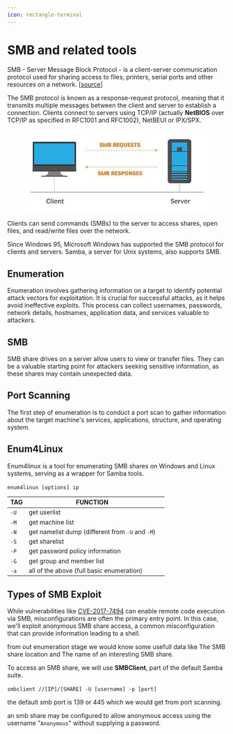 ```yaml
---
icon: rectangle-terminal
---
```


# SMB and related tools

SMB - Server Message Block Protocol - is a client-server communication protocol used for sharing access to files, printers, serial ports and other resources on a network. \[[source](https://searchnetworking.techtarget.com/definition/Server-Message-Block-Protocol)]

The SMB protocol is known as a response-request protocol, meaning that it transmits multiple messages between the client and server to establish a connection. Clients connect to servers using TCP/IP (actually **NetBIOS** over TCP/IP as specified in RFC1001 and RFC1002), NetBEUI or IPX/SPX.

<figure><img src="../.gitbook/assets/image (73).png" alt=""><figcaption></figcaption></figure>

Clients can send commands (SMBs) to the server to access shares, open files, and read/write files over the network.

Since Windows 95, Microsoft Windows has supported the SMB protocol for clients and servers. Samba, a server for Unix systems, also supports SMB.

## Enumeration

Enumeration involves gathering information on a target to identify potential attack vectors for exploitation. It is crucial for successful attacks, as it helps avoid ineffective exploits. This process can collect usernames, passwords, network details, hostnames, application data, and services valuable to attackers.

## SMB

SMB share drives on a server allow users to view or transfer files. They can be a valuable starting point for attackers seeking sensitive information, as these shares may contain unexpected data.

## Port Scanning

The first step of enumeration is to conduct a port scan to gather information about the target machine's services, applications, structure, and operating system.

## Enum4Linux

Enum4linux is a tool for enumerating SMB shares on Windows and Linux systems, serving as a wrapper for Samba tools.

`enum4linux [options] ip`

<table><thead><tr><th>TAG</th><th>FUNCTION</th><th data-hidden></th></tr></thead><tbody><tr><td><code>-U</code></td><td>get userlist</td><td></td></tr><tr><td><code>-M</code></td><td>get machine list</td><td></td></tr><tr><td><code>-N</code></td><td>get namelist dump (different from <code>-U</code> and <code>-M</code>)</td><td></td></tr><tr><td><code>-S</code></td><td>get sharelist</td><td></td></tr><tr><td><code>-P</code></td><td>get password policy information</td><td></td></tr><tr><td><code>-G</code></td><td>get group and member list</td><td></td></tr><tr><td><code>-a</code></td><td>all of the above (full basic enumeration)</td><td></td></tr></tbody></table>

## Types of SMB Exploit

While vulnerabilities like [CVE-2017-7494](https://www.cvedetails.com/cve/CVE-2017-7494/) can enable remote code execution via SMB, misconfigurations are often the primary entry point. In this case, we'll exploit anonymous SMB share access, a common misconfiguration that can provide information leading to a shell.

from out enumeration stage we would know some usefull data like The SMB share location and The name of an interesting SMB share.

To access an SMB share, we will use **SMBClient**, part of the default Samba suite.

`smbclient //[IP]/[SHARE] -U [username] -p [port]`

the default smb port is 139 or 445 which we would get from port scanning.

an smb share may be configured to allow anonymous access using the username "`Anonymous`" without supplying a password.

